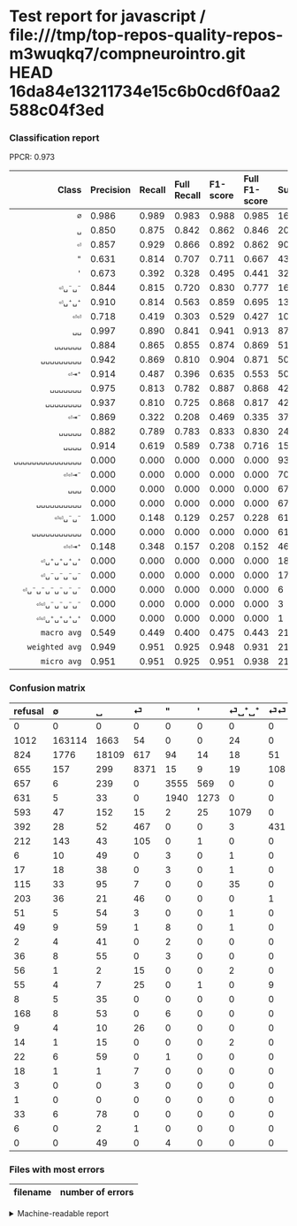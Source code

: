 # Test report for javascript / file:///tmp/top-repos-quality-repos-m3wuqkq7/compneurointro.git HEAD 16da84e13211734e15c6b0cd6f0aa2588c04f3ed

### Classification report

PPCR: 0.973

| Class | Precision | Recall | Full Recall | F1-score | Full F1-score | Support | Full Support | PPCR |
|------:|:----------|:-------|:------------|:---------|:---------|:--------|:-------------|:-----|
| `∅` | 0.986| 0.989| 0.983| 0.988| 0.985| 164890| 165902| 0.994 |
| `␣` | 0.850| 0.875| 0.842| 0.862| 0.846| 20685| 21509| 0.962 |
| `⏎` | 0.857| 0.929| 0.866| 0.892| 0.862| 9013| 9668| 0.932 |
| `"` | 0.631| 0.814| 0.707| 0.711| 0.667| 4369| 5026| 0.869 |
| `'` | 0.673| 0.392| 0.328| 0.495| 0.441| 3251| 3882| 0.837 |
| `⏎␣⁻␣⁻` | 0.844| 0.815| 0.720| 0.830| 0.777| 1603| 1815| 0.883 |
| `⏎␣⁺␣⁺` | 0.910| 0.814| 0.563| 0.859| 0.695| 1325| 1918| 0.691 |
| `⏎⏎` | 0.718| 0.419| 0.303| 0.529| 0.427| 1029| 1421| 0.724 |
| `␣␣` | 0.997| 0.890| 0.841| 0.941| 0.913| 874| 925| 0.945 |
| `␣␣␣␣␣␣` | 0.884| 0.865| 0.855| 0.874| 0.869| 519| 525| 0.989 |
| `␣␣␣␣␣␣␣␣␣` | 0.942| 0.869| 0.810| 0.904| 0.871| 502| 538| 0.933 |
| `⏎⇥⁺` | 0.914| 0.487| 0.396| 0.635| 0.553| 501| 616| 0.813 |
| `␣␣␣␣␣␣␣` | 0.975| 0.813| 0.782| 0.887| 0.868| 428| 445| 0.962 |
| `␣␣␣␣␣␣␣␣` | 0.937| 0.810| 0.725| 0.868| 0.817| 420| 469| 0.896 |
| `⏎⇥⁻` | 0.869| 0.322| 0.208| 0.469| 0.335| 370| 573| 0.646 |
| `␣␣␣␣␣` | 0.882| 0.789| 0.783| 0.833| 0.830| 247| 249| 0.992 |
| `␣␣␣␣` | 0.914| 0.619| 0.589| 0.738| 0.716| 155| 163| 0.951 |
| `␣␣␣␣␣␣␣␣␣␣␣␣␣␣␣` | 0.000| 0.000| 0.000| 0.000| 0.000| 93| 126| 0.738 |
| `⏎⏎⇥⁻` | 0.000| 0.000| 0.000| 0.000| 0.000| 70| 125| 0.560 |
| `␣␣␣` | 0.000| 0.000| 0.000| 0.000| 0.000| 67| 89| 0.753 |
| `␣␣␣␣␣␣␣␣␣␣` | 0.000| 0.000| 0.000| 0.000| 0.000| 67| 235| 0.285 |
| `⏎⏎␣⁻␣⁻` | 1.000| 0.148| 0.129| 0.257| 0.228| 61| 70| 0.871 |
| `␣␣␣␣␣␣␣␣␣␣␣` | 0.000| 0.000| 0.000| 0.000| 0.000| 61| 61| 1.000 |
| `⏎⏎⇥⁺` | 0.148| 0.348| 0.157| 0.208| 0.152| 46| 102| 0.451 |
| `⏎␣⁺␣⁺␣⁺␣⁺` | 0.000| 0.000| 0.000| 0.000| 0.000| 18| 32| 0.562 |
| `⏎␣⁻␣⁻␣⁻␣⁻` | 0.000| 0.000| 0.000| 0.000| 0.000| 17| 35| 0.486 |
| `⏎␣⁻␣⁻␣⁻␣⁻␣⁻␣⁻` | 0.000| 0.000| 0.000| 0.000| 0.000| 6| 9| 0.667 |
| `⏎⏎␣⁻␣⁻␣⁻␣⁻` | 0.000| 0.000| 0.000| 0.000| 0.000| 3| 9| 0.333 |
| `⏎⏎␣⁺␣⁺␣⁺␣⁺` | 0.000| 0.000| 0.000| 0.000| 0.000| 1| 2| 0.500 |
| `macro avg` | 0.549| 0.449| 0.400| 0.475| 0.443| 210691| 216539| 0.973 |
| `weighted avg` | 0.949| 0.951| 0.925| 0.948| 0.931| 210691| 216539| 0.973 |
| `micro avg` | 0.951| 0.951| 0.925| 0.951| 0.938| 210691| 216539| 0.973 |

### Confusion matrix

|refusal|  ∅| ␣| ⏎| "| '| ⏎␣⁺␣⁺| ⏎⏎| ⏎␣⁻␣⁻| ␣␣␣␣␣␣| ␣␣␣␣␣␣␣| ⏎⇥⁺| ⏎⇥⁻| ␣␣| ␣␣␣␣␣␣␣␣| ␣␣␣␣␣| ␣␣␣␣␣␣␣␣␣| ⏎⏎⇥⁺| ⏎⏎⇥⁻| ␣␣␣␣| ␣␣␣␣␣␣␣␣␣␣| ⏎⏎␣⁻␣⁻| ⏎␣⁺␣⁺␣⁺␣⁺| ␣␣␣| ⏎␣⁻␣⁻␣⁻␣⁻| ⏎␣⁻␣⁻␣⁻␣⁻␣⁻␣⁻| ⏎⏎␣⁺␣⁺␣⁺␣⁺| ␣␣␣␣␣␣␣␣␣␣␣␣␣␣␣| ⏎⏎␣⁻␣⁻␣⁻␣⁻| ␣␣␣␣␣␣␣␣␣␣␣| 
|:---|:---|:---|:---|:---|:---|:---|:---|:---|:---|:---|:---|:---|:---|:---|:---|:---|:---|:---|:---|:---|:---|:---|:---|:---|:---|:---|:---|:---|:---|
|0 |0 |0 |0 |0 |0 |0 |0 |0 |0 |0 |0 |0 |0 |0 |0 |0 |0 |0 |0 |0 |0 |0 |0 |0 |0 |0 |0 |0 |0 |
|1012 |163114 |1663 |54 |0 |0 |24 |0 |35 |0 |0 |0 |0 |0 |0 |0 |0 |0 |0 |0 |0 |0 |0 |0 |0 |0 |0 |0 |0 |0 |
|824 |1776 |18109 |617 |94 |14 |18 |51 |2 |0 |0 |1 |0 |1 |0 |0 |0 |0 |0 |2 |0 |0 |0 |0 |0 |0 |0 |0 |0 |0 |
|655 |157 |299 |8371 |15 |9 |19 |108 |14 |5 |0 |10 |3 |0 |0 |2 |0 |1 |0 |0 |0 |0 |0 |0 |0 |0 |0 |0 |0 |0 |
|657 |6 |239 |0 |3555 |569 |0 |0 |0 |0 |0 |0 |0 |0 |0 |0 |0 |0 |0 |0 |0 |0 |0 |0 |0 |0 |0 |0 |0 |0 |
|631 |5 |33 |0 |1940 |1273 |0 |0 |0 |0 |0 |0 |0 |0 |0 |0 |0 |0 |0 |0 |0 |0 |0 |0 |0 |0 |0 |0 |0 |0 |
|593 |47 |152 |15 |2 |25 |1079 |0 |5 |0 |0 |0 |0 |0 |0 |0 |0 |0 |0 |0 |0 |0 |0 |0 |0 |0 |0 |0 |0 |0 |
|392 |28 |52 |467 |0 |0 |3 |431 |3 |20 |0 |1 |1 |0 |1 |18 |0 |3 |0 |1 |0 |0 |0 |0 |0 |0 |0 |0 |0 |0 |
|212 |143 |43 |105 |0 |1 |0 |0 |1307 |0 |0 |0 |4 |0 |0 |0 |0 |0 |0 |0 |0 |0 |0 |0 |0 |0 |0 |0 |0 |0 |
|6 |10 |49 |0 |3 |0 |1 |0 |0 |449 |0 |0 |0 |0 |7 |0 |0 |0 |0 |0 |0 |0 |0 |0 |0 |0 |0 |0 |0 |0 |
|17 |18 |38 |0 |3 |0 |1 |0 |0 |0 |348 |0 |0 |0 |0 |0 |20 |0 |0 |0 |0 |0 |0 |0 |0 |0 |0 |0 |0 |0 |
|115 |33 |95 |7 |0 |0 |35 |0 |0 |0 |0 |244 |0 |0 |0 |0 |0 |87 |0 |0 |0 |0 |0 |0 |0 |0 |0 |0 |0 |0 |
|203 |36 |21 |46 |0 |0 |0 |1 |146 |0 |0 |1 |119 |0 |0 |0 |0 |0 |0 |0 |0 |0 |0 |0 |0 |0 |0 |0 |0 |0 |
|51 |5 |54 |3 |0 |0 |1 |0 |0 |26 |1 |0 |0 |778 |0 |0 |0 |0 |0 |6 |0 |0 |0 |0 |0 |0 |0 |0 |0 |0 |
|49 |9 |59 |1 |8 |0 |1 |0 |0 |2 |0 |0 |0 |0 |340 |0 |0 |0 |0 |0 |0 |0 |0 |0 |0 |0 |0 |0 |0 |0 |
|2 |4 |41 |0 |2 |0 |0 |0 |0 |0 |5 |0 |0 |0 |0 |195 |0 |0 |0 |0 |0 |0 |0 |0 |0 |0 |0 |0 |0 |0 |
|36 |8 |55 |0 |3 |0 |0 |0 |0 |0 |0 |0 |0 |0 |0 |0 |436 |0 |0 |0 |0 |0 |0 |0 |0 |0 |0 |0 |0 |0 |
|56 |1 |2 |15 |0 |0 |2 |0 |0 |0 |0 |10 |0 |0 |0 |0 |0 |16 |0 |0 |0 |0 |0 |0 |0 |0 |0 |0 |0 |0 |
|55 |4 |7 |25 |0 |1 |0 |9 |14 |0 |0 |0 |10 |0 |0 |0 |0 |0 |0 |0 |0 |0 |0 |0 |0 |0 |0 |0 |0 |0 |
|8 |5 |35 |0 |0 |0 |0 |0 |0 |4 |0 |0 |0 |0 |15 |0 |0 |0 |0 |96 |0 |0 |0 |0 |0 |0 |0 |0 |0 |0 |
|168 |8 |53 |0 |6 |0 |0 |0 |0 |0 |0 |0 |0 |0 |0 |0 |0 |0 |0 |0 |0 |0 |0 |0 |0 |0 |0 |0 |0 |0 |
|9 |4 |10 |26 |0 |0 |0 |0 |12 |0 |0 |0 |0 |0 |0 |0 |0 |0 |0 |0 |0 |9 |0 |0 |0 |0 |0 |0 |0 |0 |
|14 |1 |15 |0 |0 |0 |2 |0 |0 |0 |0 |0 |0 |0 |0 |0 |0 |0 |0 |0 |0 |0 |0 |0 |0 |0 |0 |0 |0 |0 |
|22 |6 |59 |0 |1 |0 |0 |0 |0 |0 |1 |0 |0 |0 |0 |0 |0 |0 |0 |0 |0 |0 |0 |0 |0 |0 |0 |0 |0 |0 |
|18 |1 |1 |7 |0 |0 |0 |0 |7 |0 |0 |0 |0 |1 |0 |0 |0 |0 |0 |0 |0 |0 |0 |0 |0 |0 |0 |0 |0 |0 |
|3 |0 |0 |3 |0 |0 |0 |0 |3 |0 |0 |0 |0 |0 |0 |0 |0 |0 |0 |0 |0 |0 |0 |0 |0 |0 |0 |0 |0 |0 |
|1 |0 |0 |0 |0 |0 |0 |0 |0 |0 |0 |0 |0 |0 |0 |0 |0 |1 |0 |0 |0 |0 |0 |0 |0 |0 |0 |0 |0 |0 |
|33 |6 |78 |0 |0 |0 |0 |0 |0 |1 |2 |0 |0 |0 |0 |6 |0 |0 |0 |0 |0 |0 |0 |0 |0 |0 |0 |0 |0 |0 |
|6 |0 |2 |1 |0 |0 |0 |0 |0 |0 |0 |0 |0 |0 |0 |0 |0 |0 |0 |0 |0 |0 |0 |0 |0 |0 |0 |0 |0 |0 |
|0 |0 |49 |0 |4 |0 |0 |0 |0 |1 |0 |0 |0 |0 |0 |0 |7 |0 |0 |0 |0 |0 |0 |0 |0 |0 |0 |0 |0 |0 |

### Files with most errors

| filename | number of errors|
|:----:|:-----|

<details>
    <summary>Machine-readable report</summary>
```json
{
  "cl_report": {"\"": {"f1-score": 0.7106446776611695, "precision": 0.6307665010645848, "recall": 0.8136873426413367, "support": 4369}, "\u0027": {"f1-score": 0.4950418043943224, "precision": 0.6728329809725159, "recall": 0.3915718240541372, "support": 3251}, "macro avg": {"f1-score": 0.4752036266801707, "precision": 0.5493363701013622, "recall": 0.4485008526610226, "support": 210691}, "micro avg": {"f1-score": 0.9505341946262535, "precision": 0.9505341946262537, "recall": 0.9505341946262537, "support": 210691}, "weighted avg": {"f1-score": 0.9481107183904944, "precision": 0.948980993246752, "recall": 0.9505341946262537, "support": 210691}, "\u2205": {"f1-score": 0.9875970634980701, "precision": 0.9859703206697494, "recall": 0.9892291830917581, "support": 164890}, "\u23ce": {"f1-score": 0.8916702172986792, "precision": 0.8574208747311277, "recall": 0.9287695550870965, "support": 9013}, "\u23ce\u21e5\u207a": {"f1-score": 0.6354166666666667, "precision": 0.9138576779026217, "recall": 0.4870259481037924, "support": 501}, "\u23ce\u21e5\u207b": {"f1-score": 0.46942800788954636, "precision": 0.8686131386861314, "recall": 0.3216216216216216, "support": 370}, "\u23ce\u23ce": {"f1-score": 0.529158993247391, "precision": 0.7183333333333334, "recall": 0.41885325558794945, "support": 1029}, "\u23ce\u23ce\u21e5\u207a": {"f1-score": 0.20779220779220778, "precision": 0.14814814814814814, "recall": 0.34782608695652173, "support": 46}, "\u23ce\u23ce\u21e5\u207b": {"f1-score": 0.0, "precision": 0.0, "recall": 0.0, "support": 70}, "\u23ce\u23ce\u2423\u207a\u2423\u207a\u2423\u207a\u2423\u207a": {"f1-score": 0.0, "precision": 0.0, "recall": 0.0, "support": 1}, "\u23ce\u23ce\u2423\u207b\u2423\u207b": {"f1-score": 0.2571428571428572, "precision": 1.0, "recall": 0.14754098360655737, "support": 61}, "\u23ce\u23ce\u2423\u207b\u2423\u207b\u2423\u207b\u2423\u207b": {"f1-score": 0.0, "precision": 0.0, "recall": 0.0, "support": 3}, "\u23ce\u2423\u207a\u2423\u207a": {"f1-score": 0.8594185583432895, "precision": 0.9097807757166948, "recall": 0.8143396226415094, "support": 1325}, "\u23ce\u2423\u207a\u2423\u207a\u2423\u207a\u2423\u207a": {"f1-score": 0.0, "precision": 0.0, "recall": 0.0, "support": 18}, "\u23ce\u2423\u207b\u2423\u207b": {"f1-score": 0.82957791177404, "precision": 0.8443152454780362, "recall": 0.8153462258265751, "support": 1603}, "\u23ce\u2423\u207b\u2423\u207b\u2423\u207b\u2423\u207b": {"f1-score": 0.0, "precision": 0.0, "recall": 0.0, "support": 17}, "\u23ce\u2423\u207b\u2423\u207b\u2423\u207b\u2423\u207b\u2423\u207b\u2423\u207b": {"f1-score": 0.0, "precision": 0.0, "recall": 0.0, "support": 6}, "\u2423": {"f1-score": 0.8623743987808944, "precision": 0.8496692159714728, "recall": 0.8754653130287648, "support": 20685}, "\u2423\u2423": {"f1-score": 0.9407496977025394, "precision": 0.9974358974358974, "recall": 0.8901601830663616, "support": 874}, "\u2423\u2423\u2423": {"f1-score": 0.0, "precision": 0.0, "recall": 0.0, "support": 67}, "\u2423\u2423\u2423\u2423": {"f1-score": 0.7384615384615384, "precision": 0.9142857142857143, "recall": 0.6193548387096774, "support": 155}, "\u2423\u2423\u2423\u2423\u2423": {"f1-score": 0.8333333333333333, "precision": 0.8823529411764706, "recall": 0.7894736842105263, "support": 247}, "\u2423\u2423\u2423\u2423\u2423\u2423": {"f1-score": 0.8743914313534568, "precision": 0.8838582677165354, "recall": 0.8651252408477842, "support": 519}, "\u2423\u2423\u2423\u2423\u2423\u2423\u2423": {"f1-score": 0.886624203821656, "precision": 0.9747899159663865, "recall": 0.8130841121495327, "support": 428}, "\u2423\u2423\u2423\u2423\u2423\u2423\u2423\u2423": {"f1-score": 0.8684546615581099, "precision": 0.9366391184573003, "recall": 0.8095238095238095, "support": 420}, "\u2423\u2423\u2423\u2423\u2423\u2423\u2423\u2423\u2423": {"f1-score": 0.9036269430051814, "precision": 0.9416846652267818, "recall": 0.8685258964143426, "support": 502}, "\u2423\u2423\u2423\u2423\u2423\u2423\u2423\u2423\u2423\u2423": {"f1-score": 0.0, "precision": 0.0, "recall": 0.0, "support": 67}, "\u2423\u2423\u2423\u2423\u2423\u2423\u2423\u2423\u2423\u2423\u2423": {"f1-score": 0.0, "precision": 0.0, "recall": 0.0, "support": 61}, "\u2423\u2423\u2423\u2423\u2423\u2423\u2423\u2423\u2423\u2423\u2423\u2423\u2423\u2423\u2423": {"f1-score": 0.0, "precision": 0.0, "recall": 0.0, "support": 93}},
  "cl_report_full": {"\"": {"f1-score": 0.666854248733821, "precision": 0.6307665010645848, "recall": 0.7073219259848786, "support": 5026}, "\u0027": {"f1-score": 0.4409421544856252, "precision": 0.6728329809725159, "recall": 0.3279237506439979, "support": 3882}, "macro avg": {"f1-score": 0.4431483554501543, "precision": 0.5493363701013622, "recall": 0.39955862064195974, "support": 216539}, "micro avg": {"f1-score": 0.9375231140135291, "precision": 0.9505341946262537, "recall": 0.9248634195225802, "support": 216539}, "weighted avg": {"f1-score": 0.9314979697665045, "precision": 0.9444057854806028, "recall": 0.9248634195225802, "support": 216539}, "\u2205": {"f1-score": 0.9845806535340152, "precision": 0.9859703206697494, "recall": 0.9831948981929091, "support": 165902}, "\u23ce": {"f1-score": 0.8616128866244661, "precision": 0.8574208747311277, "recall": 0.8658460901944559, "support": 9668}, "\u23ce\u21e5\u207a": {"f1-score": 0.5526613816534542, "precision": 0.9138576779026217, "recall": 0.3961038961038961, "support": 616}, "\u23ce\u21e5\u207b": {"f1-score": 0.33521126760563386, "precision": 0.8686131386861314, "recall": 0.20767888307155322, "support": 573}, "\u23ce\u23ce": {"f1-score": 0.4265215239980208, "precision": 0.7183333333333334, "recall": 0.3033075299085151, "support": 1421}, "\u23ce\u23ce\u21e5\u207a": {"f1-score": 0.1523809523809524, "precision": 0.14814814814814814, "recall": 0.1568627450980392, "support": 102}, "\u23ce\u23ce\u21e5\u207b": {"f1-score": 0.0, "precision": 0.0, "recall": 0.0, "support": 125}, "\u23ce\u23ce\u2423\u207a\u2423\u207a\u2423\u207a\u2423\u207a": {"f1-score": 0.0, "precision": 0.0, "recall": 0.0, "support": 2}, "\u23ce\u23ce\u2423\u207b\u2423\u207b": {"f1-score": 0.22784810126582278, "precision": 1.0, "recall": 0.12857142857142856, "support": 70}, "\u23ce\u23ce\u2423\u207b\u2423\u207b\u2423\u207b\u2423\u207b": {"f1-score": 0.0, "precision": 0.0, "recall": 0.0, "support": 9}, "\u23ce\u2423\u207a\u2423\u207a": {"f1-score": 0.6952319587628867, "precision": 0.9097807757166948, "recall": 0.5625651720542232, "support": 1918}, "\u23ce\u2423\u207a\u2423\u207a\u2423\u207a\u2423\u207a": {"f1-score": 0.0, "precision": 0.0, "recall": 0.0, "support": 32}, "\u23ce\u2423\u207b\u2423\u207b": {"f1-score": 0.7772821885221529, "precision": 0.8443152454780362, "recall": 0.7201101928374656, "support": 1815}, "\u23ce\u2423\u207b\u2423\u207b\u2423\u207b\u2423\u207b": {"f1-score": 0.0, "precision": 0.0, "recall": 0.0, "support": 35}, "\u23ce\u2423\u207b\u2423\u207b\u2423\u207b\u2423\u207b\u2423\u207b\u2423\u207b": {"f1-score": 0.0, "precision": 0.0, "recall": 0.0, "support": 9}, "\u2423": {"f1-score": 0.8457802064359442, "precision": 0.8496692159714728, "recall": 0.8419266353619416, "support": 21509}, "\u2423\u2423": {"f1-score": 0.9126099706744868, "precision": 0.9974358974358974, "recall": 0.841081081081081, "support": 925}, "\u2423\u2423\u2423": {"f1-score": 0.0, "precision": 0.0, "recall": 0.0, "support": 89}, "\u2423\u2423\u2423\u2423": {"f1-score": 0.7164179104477612, "precision": 0.9142857142857143, "recall": 0.588957055214724, "support": 163}, "\u2423\u2423\u2423\u2423\u2423": {"f1-score": 0.8297872340425532, "precision": 0.8823529411764706, "recall": 0.7831325301204819, "support": 249}, "\u2423\u2423\u2423\u2423\u2423\u2423": {"f1-score": 0.8693126815101645, "precision": 0.8838582677165354, "recall": 0.8552380952380952, "support": 525}, "\u2423\u2423\u2423\u2423\u2423\u2423\u2423": {"f1-score": 0.8678304239401495, "precision": 0.9747899159663865, "recall": 0.7820224719101123, "support": 445}, "\u2423\u2423\u2423\u2423\u2423\u2423\u2423\u2423": {"f1-score": 0.8173076923076923, "precision": 0.9366391184573003, "recall": 0.7249466950959488, "support": 469}, "\u2423\u2423\u2423\u2423\u2423\u2423\u2423\u2423\u2423": {"f1-score": 0.871128871128871, "precision": 0.9416846652267818, "recall": 0.8104089219330854, "support": 538}, "\u2423\u2423\u2423\u2423\u2423\u2423\u2423\u2423\u2423\u2423": {"f1-score": 0.0, "precision": 0.0, "recall": 0.0, "support": 235}, "\u2423\u2423\u2423\u2423\u2423\u2423\u2423\u2423\u2423\u2423\u2423": {"f1-score": 0.0, "precision": 0.0, "recall": 0.0, "support": 61}, "\u2423\u2423\u2423\u2423\u2423\u2423\u2423\u2423\u2423\u2423\u2423\u2423\u2423\u2423\u2423": {"f1-score": 0.0, "precision": 0.0, "recall": 0.0, "support": 126}},
  "ppcr": 0.9729933176009864
}
```
</details>
